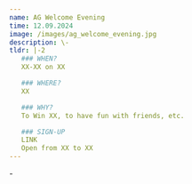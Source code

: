 ```yaml
---
name: AG Welcome Evening
time: 12.09.2024
image: /images/ag_welcome_evening.jpg
description: \-
tldr: |-2
   ### WHEN?
   XX-XX on XX

   ### WHERE?
   XX

   ### WHY?
   To Win XX, to have fun with friends, etc.

   ### SIGN-UP
   LINK
   Open from XX to XX
---
```

\-
